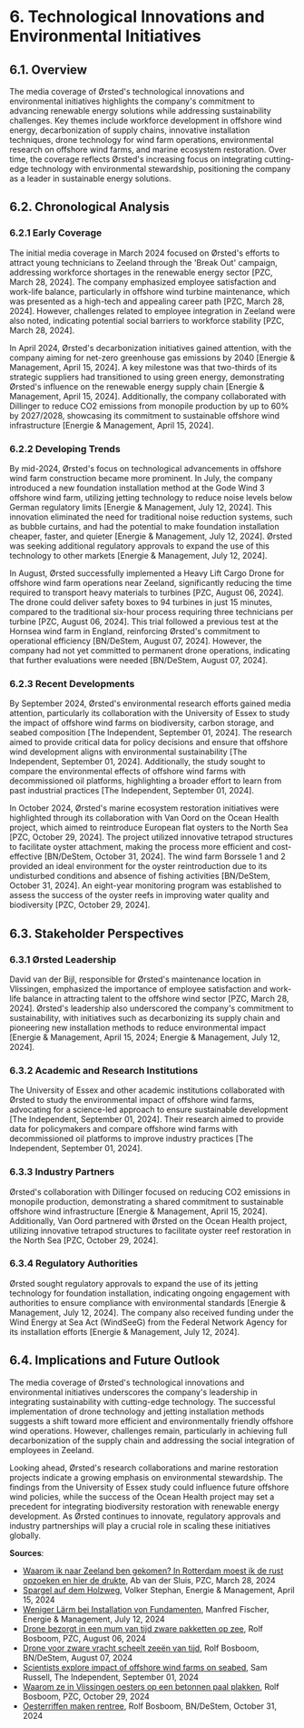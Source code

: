 <a name="6-technological-innovations-and-environmental-initiatives"></a>

# 6. Technological Innovations and Environmental Initiatives

<a name="6-1-overview"></a>

## 6.1. Overview

The media coverage of Ørsted's technological innovations and environmental initiatives highlights the company's commitment to advancing renewable energy solutions while addressing sustainability challenges. Key themes include workforce development in offshore wind energy, decarbonization of supply chains, innovative installation techniques, drone technology for wind farm operations, environmental research on offshore wind farms, and marine ecosystem restoration. Over time, the coverage reflects Ørsted's increasing focus on integrating cutting-edge technology with environmental stewardship, positioning the company as a leader in sustainable energy solutions.

<a name="6-2-chronological-analysis"></a>

## 6.2. Chronological Analysis

<a name="6-2-1-early-coverage"></a>

### 6.2.1 Early Coverage

The initial media coverage in March 2024 focused on Ørsted's efforts to attract young technicians to Zeeland through the 'Break Out' campaign, addressing workforce shortages in the renewable energy sector [PZC, March 28, 2024]. The company emphasized employee satisfaction and work-life balance, particularly in offshore wind turbine maintenance, which was presented as a high-tech and appealing career path [PZC, March 28, 2024]. However, challenges related to employee integration in Zeeland were also noted, indicating potential social barriers to workforce stability [PZC, March 28, 2024].

In April 2024, Ørsted's decarbonization initiatives gained attention, with the company aiming for net-zero greenhouse gas emissions by 2040 [Energie & Management, April 15, 2024]. A key milestone was that two-thirds of its strategic suppliers had transitioned to using green energy, demonstrating Ørsted's influence on the renewable energy supply chain [Energie & Management, April 15, 2024]. Additionally, the company collaborated with Dillinger to reduce CO2 emissions from monopile production by up to 60% by 2027/2028, showcasing its commitment to sustainable offshore wind infrastructure [Energie & Management, April 15, 2024].

<a name="6-2-2-developing-trends"></a>

### 6.2.2 Developing Trends

By mid-2024, Ørsted's focus on technological advancements in offshore wind farm construction became more prominent. In July, the company introduced a new foundation installation method at the Gode Wind 3 offshore wind farm, utilizing jetting technology to reduce noise levels below German regulatory limits [Energie & Management, July 12, 2024]. This innovation eliminated the need for traditional noise reduction systems, such as bubble curtains, and had the potential to make foundation installation cheaper, faster, and quieter [Energie & Management, July 12, 2024]. Ørsted was seeking additional regulatory approvals to expand the use of this technology to other markets [Energie & Management, July 12, 2024].

In August, Ørsted successfully implemented a Heavy Lift Cargo Drone for offshore wind farm operations near Zeeland, significantly reducing the time required to transport heavy materials to turbines [PZC, August 06, 2024]. The drone could deliver safety boxes to 94 turbines in just 15 minutes, compared to the traditional six-hour process requiring three technicians per turbine [PZC, August 06, 2024]. This trial followed a previous test at the Hornsea wind farm in England, reinforcing Ørsted's commitment to operational efficiency [BN/DeStem, August 07, 2024]. However, the company had not yet committed to permanent drone operations, indicating that further evaluations were needed [BN/DeStem, August 07, 2024].

<a name="6-2-3-recent-developments"></a>

### 6.2.3 Recent Developments

By September 2024, Ørsted's environmental research efforts gained media attention, particularly its collaboration with the University of Essex to study the impact of offshore wind farms on biodiversity, carbon storage, and seabed composition [The Independent, September 01, 2024]. The research aimed to provide critical data for policy decisions and ensure that offshore wind development aligns with environmental sustainability [The Independent, September 01, 2024]. Additionally, the study sought to compare the environmental effects of offshore wind farms with decommissioned oil platforms, highlighting a broader effort to learn from past industrial practices [The Independent, September 01, 2024].

In October 2024, Ørsted's marine ecosystem restoration initiatives were highlighted through its collaboration with Van Oord on the Ocean Health project, which aimed to reintroduce European flat oysters to the North Sea [PZC, October 29, 2024]. The project utilized innovative tetrapod structures to facilitate oyster attachment, making the process more efficient and cost-effective [BN/DeStem, October 31, 2024]. The wind farm Borssele 1 and 2 provided an ideal environment for the oyster reintroduction due to its undisturbed conditions and absence of fishing activities [BN/DeStem, October 31, 2024]. An eight-year monitoring program was established to assess the success of the oyster reefs in improving water quality and biodiversity [PZC, October 29, 2024].

<a name="6-3-stakeholder-perspectives"></a>

## 6.3. Stakeholder Perspectives

<a name="6-3-1-ørsted-leadership"></a>

### 6.3.1 Ørsted Leadership

David van der Bijl, responsible for Ørsted's maintenance location in Vlissingen, emphasized the importance of employee satisfaction and work-life balance in attracting talent to the offshore wind sector [PZC, March 28, 2024]. Ørsted's leadership also underscored the company's commitment to sustainability, with initiatives such as decarbonizing its supply chain and pioneering new installation methods to reduce environmental impact [Energie & Management, April 15, 2024; Energie & Management, July 12, 2024].

<a name="6-3-2-academic-and-research-institutions"></a>

### 6.3.2 Academic and Research Institutions

The University of Essex and other academic institutions collaborated with Ørsted to study the environmental impact of offshore wind farms, advocating for a science-led approach to ensure sustainable development [The Independent, September 01, 2024]. Their research aimed to provide data for policymakers and compare offshore wind farms with decommissioned oil platforms to improve industry practices [The Independent, September 01, 2024].

<a name="6-3-3-industry-partners"></a>

### 6.3.3 Industry Partners

Ørsted's collaboration with Dillinger focused on reducing CO2 emissions in monopile production, demonstrating a shared commitment to sustainable offshore wind infrastructure [Energie & Management, April 15, 2024]. Additionally, Van Oord partnered with Ørsted on the Ocean Health project, utilizing innovative tetrapod structures to facilitate oyster reef restoration in the North Sea [PZC, October 29, 2024].

<a name="6-3-4-regulatory-authorities"></a>

### 6.3.4 Regulatory Authorities

Ørsted sought regulatory approvals to expand the use of its jetting technology for foundation installation, indicating ongoing engagement with authorities to ensure compliance with environmental standards [Energie & Management, July 12, 2024]. The company also received funding under the Wind Energy at Sea Act (WindSeeG) from the Federal Network Agency for its installation efforts [Energie & Management, July 12, 2024].

<a name="6-4-implications-and-future-outlook"></a>

## 6.4. Implications and Future Outlook

The media coverage of Ørsted's technological innovations and environmental initiatives underscores the company's leadership in integrating sustainability with cutting-edge technology. The successful implementation of drone technology and jetting installation methods suggests a shift toward more efficient and environmentally friendly offshore wind operations. However, challenges remain, particularly in achieving full decarbonization of the supply chain and addressing the social integration of employees in Zeeland.

Looking ahead, Ørsted's research collaborations and marine restoration projects indicate a growing emphasis on environmental stewardship. The findings from the University of Essex study could influence future offshore wind policies, while the success of the Ocean Health project may set a precedent for integrating biodiversity restoration with renewable energy development. As Ørsted continues to innovate, regulatory approvals and industry partnerships will play a crucial role in scaling these initiatives globally.

**Sources**:
- [Waarom ik naar Zeeland ben gekomen? In Rotterdam moest ik de rust opzoeken en hier de drukte](https://advance.lexis.com/api/document?collection=news&id=urn:contentItem:6BND-FJ41-JBHV-K43V-00000-00&context=1519360), Ab van der Sluis, PZC, March 28, 2024
- [Spargel auf dem Holzweg](https://advance.lexis.com/api/document?collection=news&id=urn:contentItem:6BT8-BWF1-DY25-C001-00000-00&context=1519360), Volker Stephan, Energie & Management, April 15, 2024
- [Weniger Lärm bei Installation von Fundamenten](https://advance.lexis.com/api/document?collection=news&id=urn:contentItem:6CSJ-M8Y1-DY25-C0YM-00000-00&context=1519360), Manfred Fischer, Energie & Management, July 12, 2024
- [Drone bezorgt in een mum van tijd zware pakketten op zee](https://advance.lexis.com/api/document?collection=news&id=urn:contentItem:6CNB-S291-DY0X-935D-00000-00&context=1519360), Rolf Bosboom, PZC, August 06, 2024
- [Drone voor zware vracht scheelt zeeën van tijd](https://advance.lexis.com/api/document?collection=news&id=urn:contentItem:6CNG-78R1-DYRY-X05W-00000-00&context=1519360), Rolf Bosboom, BN/DeStem, August 07, 2024
- [Scientists explore impact of offshore wind farms on seabed](https://advance.lexis.com/api/document?collection=news&id=urn:contentItem:6CVT-VN21-JBNF-W008-00000-00&context=1519360), Sam Russell, The Independent, September 01, 2024
- [Waarom ze in Vlissingen oesters op een betonnen paal plakken](https://advance.lexis.com/api/document?collection=news&id=urn:contentItem:6D98-XGY1-JBHV-K0T2-00000-00&context=1519360), Rolf Bosboom, PZC, October 29, 2024
- [Oesterriffen maken rentree](https://advance.lexis.com/api/document?collection=news&id=urn:contentItem:6D9K-X221-DYRY-X4G6-00000-00&context=1519360), Rolf Bosboom, BN/DeStem, October 31, 2024